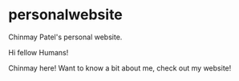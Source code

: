 # personalwebsite
Chinmay Patel's personal website.

Hi fellow Humans!

Chinmay here! Want to know a bit about me, check out my website!
